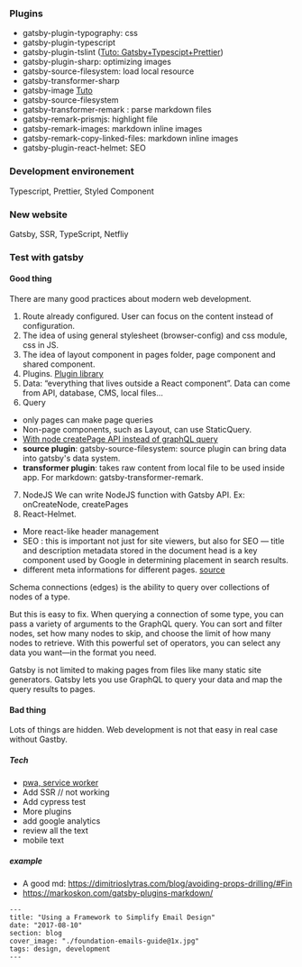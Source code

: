 ### Plugins

- gatsby-plugin-typography: css
- gatsby-plugin-typescript
- gatsby-plugin-tslint ([Tuto: Gatsby+Typescipt+Prettier](https://medium.com/maxime-heckel/getting-started-with-typescript-on-gatsby-8544b47c1d27))
- gatsby-plugin-sharp: optimizing images
- gatsby-source-filesystem: load local resource
- gatsby-transformer-sharp
- gatsby-image [Tuto](https://www.gatsbyjs.org/tutorial/gatsby-image-tutorial/)
- gatsby-source-filesystem
- gatsby-transformer-remark : parse markdown files
- gatsby-remark-prismjs: highlight file
- gatsby-remark-images: markdown inline images
- gatsby-remark-copy-linked-files: markdown inline images
- gatsby-plugin-react-helmet: SEO

### Development environement

Typescript, Prettier, Styled Component

### New website

Gatsby, SSR, TypeScript, Netfliy

### Test with gatsby

#### Good thing

There are many good practices about modern web development.

1. Route already configured. User can focus on the content instead of configuration.
2. The idea of using general stylesheet (browser-config) and css module, css in JS.
3. The idea of layout component in pages folder, page component and shared component.
4. Plugins. [Plugin library](https://www.gatsbyjs.org/plugins/)
5. Data: “everything that lives outside a React component”. Data can come from API, database, CMS, local files...
6. Query

- only pages can make page queries
- Non-page components, such as Layout, can use StaticQuery.
- [With node createPage API instead of graphQL query](https://www.gatsbyjs.org/docs/using-gatsby-without-graphql/)
- **source plugin**: gatsby-source-filesystem: source plugin can bring data into gatsby's data system.
- **transformer plugin**: takes raw content from local file to be used inside app. For markdown: gatsby-transformer-remark.

7. NodeJS
   We can write NodeJS function with Gatsby API.
   Ex: onCreateNode, createPages
8. React-Helmet.

- More react-like header management
- SEO : this is important not just for site viewers, but also for SEO — title and description metadata stored in the document head is a key component used by Google in determining placement in search results.
- different meta informations for different pages. [source](https://stackoverflow.com/questions/52690820/what-is-the-purpose-of-react-helmet)

Schema connections (edges) is the ability to query over collections of nodes of a type.

But this is easy to fix. When querying a connection of some type, you can pass a variety of arguments to the GraphQL query. You can sort and filter nodes, set how many nodes to skip, and choose the limit of how many nodes to retrieve. With this powerful set of operators, you can select any data you want—in the format you need.

Gatsby is not limited to making pages from files like many static site generators. Gatsby lets you use GraphQL to query your data and map the query results to pages.

#### Bad thing

Lots of things are hidden. Web development is not that easy in real case without Gastby.

##### Tech

- [pwa, service worker](https://www.gatsbyjs.org/tutorial/part-eight/#-using-react-helmet-and-gatsby-plugin-react-helmet)
- Add SSR // not working
- Add cypress test
- More plugins
- add google analytics
- review all the text
- mobile text

##### example

- A good md: https://dimitrioslytras.com/blog/avoiding-props-drilling/#Fin
- https://markoskon.com/gatsby-plugins-markdown/

```
---
title: "Using a Framework to Simplify Email Design"
date: "2017-08-10"
section: blog
cover_image: "./foundation-emails-guide@1x.jpg"
tags: design, development
---
```
